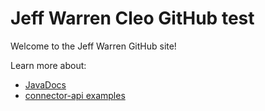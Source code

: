 # Jeff Warren Cleo GitHub test

Welcome to the Jeff Warren GitHub site!

Learn more about: 
- [JavaDocs](https://s3-us-west-1.amazonaws.com/cleo.github.io/apidocs/5.5.0.8/index.html)
- [connector-api examples](https://github.com/jthielens?tab=repositories)
